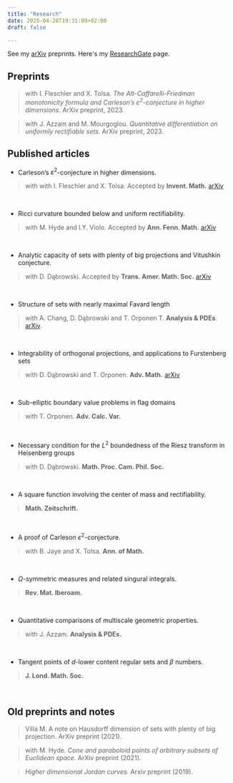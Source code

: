 ```yaml
---
title: "Research"
date: 2025-04-28T19:31:09+02:00
draft: false

---
```


See my [arXiv](https://arxiv.org/search/math?query=Villa%2C+Michele&searchtype=author&abstracts=hide&order=-announced_date_first&size=50) preprints. Here's my [ResearchGate](https://www.researchgate.net/profile/Michele-Villa?ev=hdr_xprf) page.


## Preprints


> with I. Fleschler and X. Tolsa. *The Alt-Caffarelli-Friedman monotonicity formula
and Carleson’s $\varepsilon^2$-conjecture in higher dimensions*. ArXiv preprint, 2023.

> with J. Azzam and M. Mourgoglou. *Quantitative differentiation on uniformly
rectifiable sets.* ArXiv preprint, 2023.




## Published articles

* Carleson’s $\varepsilon^2$-conjecture in higher dimensions.
> with with I. Fleschler and X. Tolsa. Accepted by **Invent. Math.** [arXiv](https://arxiv.org/abs/2310.12316)

$~$

 * Ricci curvature bounded below and uniform rectifiability.
 > with M. Hyde and I.Y. Violo. Accepted by **Ann. Fenn. Math.** [arXiv](https://arxiv.org/abs/2311.09907)


$~$
 

* Analytic capacity of sets with plenty of big projections
and Vitushkin conjecture.
> with D. Dąbrowski.  Accepted by **Trans. Amer. Math. Soc.** [arXiv](https://arxiv.org/abs/2204.05804)
	
$$~$$	
	
	
* Structure of sets with nearly maximal Favard length
> with A. Chang, D. Dąbrowski and T. Orponen T.  **Analysis & PDEs**. [arXiv](https://arxiv.org/abs/2203.01279).	

$$~$$

* Integrability of orthogonal projections, and
applications to Furstenberg sets
> with  D. Dąbrowski and T. Orponen. **Adv. Math.** [arXiv](https://arxiv.org/abs/2107.04471)

$$~$$

* Sub-elliptic boundary value problems in flag domains
> with T. Orponen. **Adv. Calc. Var.**

$$~$$

* Necessary condition for the $L^2$ boundedness of the Riesz
transform in Heisenberg groups
> with D. Dąbrowski. **Math. Proc. Cam. Phil. Soc.**

$$~$$

* A square function involving the center of mass and rectifiability.
> **Math. Zeitschrift.**

$$~$$

* A proof of Carleson $\varepsilon^2$-conjecture.
> with B. Jaye and X. Tolsa. **Ann. of Math.**

$$~$$

* $Ω$-symmetric measures and related singural integrals.	
> **Rev. Mat. Iberoam.**


$$~$$

* Quantitative comparisons of multiscale geometric properties.
> with J. Azzam. **Analysis & PDEs.** 

$$~$$

* Tangent points of $d$-lower content regular sets and $\beta$ numbers.
> **J. Lond. Math. Soc.**

$$~$$

## Old preprints and notes


> Villa M. A note on Hausdorff dimension of sets with plenty of big projection. ArXiv
preprint (2021).

> with M. Hyde. *Cone and paraboloid points of arbitrary subsets of Euclidean
space.* ArXiv preprint (2021).

> *Higher dimensional Jordan curves.* Arxiv preprint (2019).


